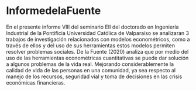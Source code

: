 # InformedelaFuente
 En el presente informe VIII del seminario EII  del doctorado en Ingeniería Industrial de la Pontificia Universidad Católica de Valparaíso se analizaran 3 trabajos de investigación relacionados con modelos econométricos, como a través de ellos y del uso de sus herramientas estos modelos permiten resolver problemas sociales. De la Fuente (2020) analiza que por medio del uso de las herramientas econométricas cuantitativas se puede dar solución a algunos problemas de la vida real. Mejorando considerablemente la calidad de vida de las personas en una comunidad, ya sea respecto al manejo de los recursos, seguridad vial y toma de decisiones en las crisis económicas financieras.
 
 
